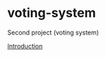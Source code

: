 # voting-system
Second project (voting system)

<a href="doc:dashboard.html" target="_blank">Introduction</a>
